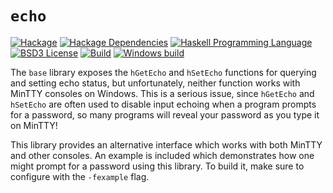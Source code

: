 # `echo`
[![Hackage](https://img.shields.io/hackage/v/echo.svg)][Hackage: echo]
[![Hackage Dependencies](https://img.shields.io/hackage-deps/v/echo.svg)](http://packdeps.haskellers.com/reverse/echo)
[![Haskell Programming Language](https://img.shields.io/badge/language-Haskell-blue.svg)][Haskell.org]
[![BSD3 License](http://img.shields.io/badge/license-BSD3-brightgreen.svg)][tl;dr Legal: BSD3]
[![Build](https://img.shields.io/travis/RyanGlScott/echo.svg)](https://travis-ci.org/RyanGlScott/echo)
[![Windows build](https://ci.appveyor.com/api/projects/status/a0dh9v7j995tjj2u?svg=true)](https://ci.appveyor.com/project/RyanGlScott/echo)

[Hackage: echo]:
  http://hackage.haskell.org/package/echo
  "echo package on Hackage"
[Haskell.org]:
  http://www.haskell.org
  "The Haskell Programming Language"
[tl;dr Legal: BSD3]:
  https://tldrlegal.com/license/bsd-3-clause-license-%28revised%29
  "BSD 3-Clause License (Revised)"

The `base` library exposes the `hGetEcho` and `hSetEcho` functions for querying and setting echo status, but unfortunately, neither function works with MinTTY consoles on Windows. This is a serious issue, since `hGetEcho` and `hSetEcho` are often used to disable input echoing when a program prompts for a password, so many programs will reveal your password as you type it on MinTTY!

This library provides an alternative interface which works with both MinTTY and other consoles. An example is included which demonstrates how one might prompt for a password using this library. To build it, make sure to configure with the `-fexample` flag.

